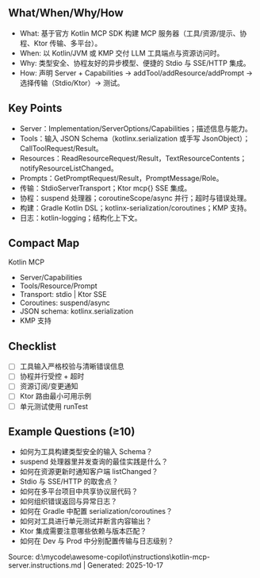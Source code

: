 ## What/When/Why/How
- What: 基于官方 Kotlin MCP SDK 构建 MCP 服务器（工具/资源/提示、协程、Ktor 传输、多平台）。
- When: 以 Kotlin/JVM 或 KMP 交付 LLM 工具端点与资源访问时。
- Why: 类型安全、协程友好的异步模型、便捷的 Stdio 与 SSE/HTTP 集成。
- How: 声明 Server + Capabilities → addTool/addResource/addPrompt → 选择传输（Stdio/Ktor）→ 测试。

## Key Points
- Server：Implementation/ServerOptions/Capabilities；描述信息与能力。
- Tools：输入 JSON Schema（kotlinx.serialization 或手写 JsonObject）；CallToolRequest/Result。
- Resources：ReadResourceRequest/Result，TextResourceContents；notifyResourceListChanged。
- Prompts：GetPromptRequest/Result，PromptMessage/Role。
- 传输：StdioServerTransport；Ktor mcp{} SSE 集成。
- 协程：suspend 处理器；coroutineScope/async 并行；超时与错误处理。
- 构建：Gradle Kotlin DSL；kotlinx-serialization/coroutines；KMP 支持。
- 日志：kotlin-logging；结构化上下文。

## Compact Map
Kotlin MCP
- Server/Capabilities
- Tools/Resource/Prompt
- Transport: stdio | Ktor SSE
- Coroutines: suspend/async
- JSON schema: kotlinx.serialization
- KMP 支持

## Checklist
- [ ] 工具输入严格校验与清晰错误信息
- [ ] 协程并行受控 + 超时
- [ ] 资源订阅/变更通知
- [ ] Ktor 路由最小可用示例
- [ ] 单元测试使用 runTest

## Example Questions (≥10)
- 如何为工具构建类型安全的输入 Schema？
- suspend 处理器里并发查询的最佳实践是什么？
- 如何在资源更新时通知客户端 listChanged？
- Stdio 与 SSE/HTTP 的取舍点？
- 如何在多平台项目中共享协议层代码？
- 如何组织错误返回与异常日志？
- 如何在 Gradle 中配置 serialization/coroutines？
- 如何对工具进行单元测试并断言内容输出？
- Ktor 集成需要注意哪些依赖与版本匹配？
- 如何在 Dev 与 Prod 中分别配置传输与日志级别？

Source: d:\mycode\awesome-copilot\instructions\kotlin-mcp-server.instructions.md | Generated: 2025-10-17

